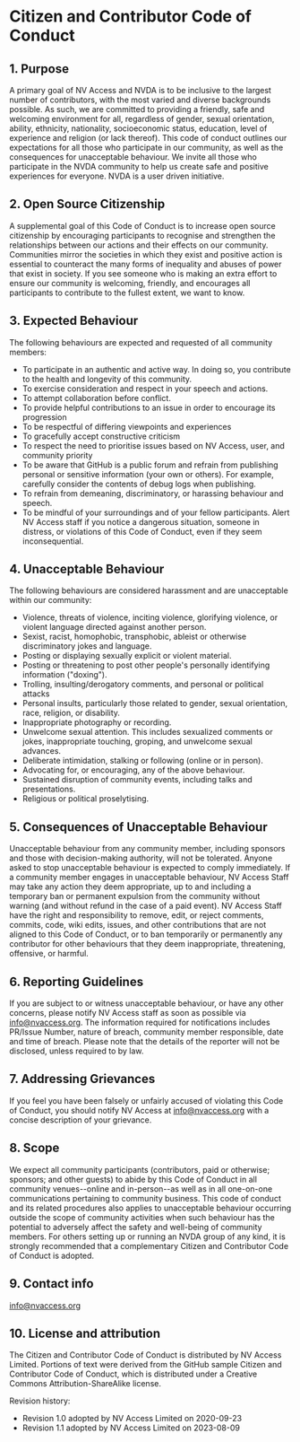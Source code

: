 # Citizen and Contributor Code of Conduct

## 1. Purpose

A primary goal of NV Access and NVDA is to be inclusive to the largest number of contributors, with the most varied and diverse backgrounds possible. As such, we are committed to providing a friendly, safe and welcoming environment for all, regardless of gender, sexual orientation, ability, ethnicity, nationality, socioeconomic status, education, level of experience and religion (or lack thereof).
This code of conduct outlines our expectations for all those who participate in our community, as well as the consequences for unacceptable behaviour.
We invite all those who participate in the NVDA community to help us create safe and positive experiences for everyone. NVDA is a user driven initiative.

## 2. Open Source Citizenship

A supplemental goal of this Code of Conduct is to increase open source citizenship by encouraging participants to recognise and strengthen the relationships between our actions and their effects on our community.
Communities mirror the societies in which they exist and positive action is essential to counteract the many forms of inequality and abuses of power that exist in society.
If you see someone who is making an extra effort to ensure our community is welcoming, friendly, and encourages all participants to contribute to the fullest extent, we want to know.

## 3. Expected Behaviour

The following behaviours are expected and requested of all community members:

* To participate in an authentic and active way. In doing so, you contribute to the health and longevity of this community.
* To exercise consideration and respect in your speech and actions.
* To attempt collaboration before conflict.
* To provide helpful contributions to an issue in order to encourage its progression
* To be respectful of differing viewpoints and experiences
* To gracefully accept constructive criticism
* To respect the need to prioritise issues based on NV Access, user, and community priority
* To be aware that GitHub is a public forum and refrain from publishing personal or sensitive information (your own or others). For example, carefully consider the contents of debug logs when publishing.
* To refrain from demeaning, discriminatory, or harassing behaviour and speech.
* To be mindful of your surroundings and of your fellow participants. Alert NV Access staff if you notice a dangerous situation, someone in distress, or violations of this Code of Conduct, even if they seem inconsequential.

## 4. Unacceptable Behaviour

The following behaviours are considered harassment and are unacceptable within our community:

* Violence, threats of violence, inciting violence, glorifying violence, or violent language directed against another person.
* Sexist, racist, homophobic, transphobic, ableist or otherwise discriminatory jokes and language.
* Posting or displaying sexually explicit or violent material.
* Posting or threatening to post other people's personally identifying information ("doxing").
* Trolling, insulting/derogatory comments, and personal or political attacks
* Personal insults, particularly those related to gender, sexual orientation, race, religion, or disability.
* Inappropriate photography or recording.
* Unwelcome sexual attention. This includes sexualized comments or jokes, inappropriate touching, groping, and unwelcome sexual advances.
* Deliberate intimidation, stalking or following (online or in person).
* Advocating for, or encouraging, any of the above behaviour.
* Sustained disruption of community events, including talks and presentations.
* Religious or political proselytising.

## 5. Consequences of Unacceptable Behaviour

Unacceptable behaviour from any community member, including sponsors and those with decision-making authority, will not be tolerated.
Anyone asked to stop unacceptable behaviour is expected to comply immediately.
If a community member engages in unacceptable behaviour, NV Access Staff may take any action they deem appropriate, up to and including a temporary ban or permanent expulsion from the community without warning (and without refund in the case of a paid event).
NV Access Staff have the right and responsibility to remove, edit, or reject comments, commits, code, wiki edits, issues, and other contributions that are not aligned to this Code of Conduct, or to ban temporarily or permanently any contributor for other behaviours that they deem inappropriate, threatening, offensive, or harmful.

## 6. Reporting Guidelines

If you are subject to or witness unacceptable behaviour, or have any other concerns, please notify NV Access staff as soon as possible via <info@nvaccess.org>.
The information required for notifications includes PR/Issue Number, nature of breach, community member responsible, date and time of breach.
Please note that the details of the reporter will not be disclosed, unless required to by law.

## 7. Addressing Grievances

If you feel you have been falsely or unfairly accused of violating this Code of Conduct, you should notify NV Access at <info@nvaccess.org> with a concise description of your grievance.

## 8. Scope

We expect all community participants (contributors, paid or otherwise; sponsors; and other guests) to abide by this Code of Conduct in all community venues--online and in-person--as well as in all one-on-one communications pertaining to community business.
This code of conduct and its related procedures also applies to unacceptable behaviour occurring outside the scope of community activities when such behaviour has the potential to adversely affect the safety and well-being of community members.
For others setting up or running an NVDA group of any kind, it is strongly recommended that a complementary Citizen and Contributor Code of Conduct is adopted.

## 9. Contact info

<info@nvaccess.org>

## 10. License and attribution

The Citizen and Contributor Code of Conduct is distributed by NV Access Limited.
Portions of text were derived from the GitHub sample Citizen and Contributor Code of Conduct, which is distributed under a Creative Commons Attribution-ShareAlike license.

Revision history:

* Revision 1.0 adopted by NV Access Limited on 2020-09-23
* Revision 1.1 adopted by NV Access Limited on 2023-08-09
